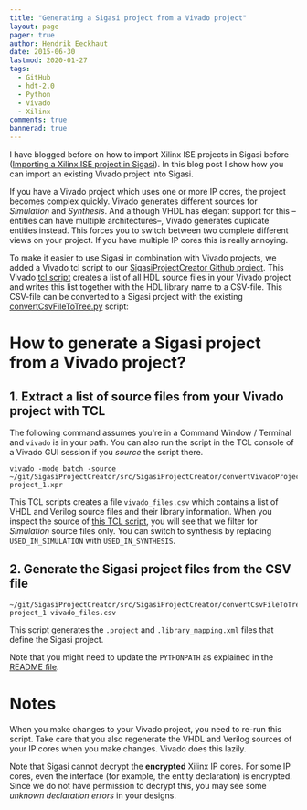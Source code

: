 ```yaml
---
title: "Generating a Sigasi project from a Vivado project"
layout: page 
pager: true
author: Hendrik Eeckhaut
date: 2015-06-30
lastmod: 2020-01-27
tags: 
  - GitHub
  - hdt-2.0
  - Python
  - Vivado
  - Xilinx
comments: true
bannerad: true
---
```


I have blogged before on how to import Xilinx ISE projects in Sigasi before ([Importing a Xilinx ISE project in Sigasi](/tech/importing-xilinx-ise-project-sigasi)).
In this blog post I show how you can import an existing Vivado project into Sigasi.

If you have a Vivado project which uses one or more IP cores, the project becomes complex quickly.
Vivado generates different sources for *Simulation* and *Synthesis*.
And although VHDL has elegant support for this –entities can have multiple architectures–, Vivado generates duplicate entities instead.
This forces you to switch between two complete different views on your project.
If you have multiple IP cores this is really annoying.

To make it easier to use Sigasi in combination with Vivado projects, we added a Vivado tcl script to our [SigasiProjectCreator Github project](https://github.com/sigasi/SigasiProjectCreator).
This Vivado [tcl script](https://github.com/sigasi/SigasiProjectCreator/blob/master/src/SigasiProjectCreator/convertVivadoProjectToCsv.tcl) creates a list of all HDL source files in your Vivado project and writes this list together with the HDL library name to a CSV-file.
This CSV-file can be converted to a Sigasi project with the existing [convertCsvFileToTree.py](https://github.com/sigasi/SigasiProjectCreator/blob/master/src/SigasiProjectCreator/convertCsvFileToTree.py) script:

# How to generate a Sigasi project from a Vivado project?

## 1. Extract a list of source files from your Vivado project with TCL

The following command assumes you're in a Command Window / Terminal and `vivado` is in your path.
You can also run the script in the TCL console of a Vivado GUI session if you *source* the script there.

```
vivado -mode batch -source ~/git/SigasiProjectCreator/src/SigasiProjectCreator/convertVivadoProjectToCsv.tcl project_1.xpr
```

This TCL scripts creates a file `vivado_files.csv` which contains a list of VHDL and Verilog source files and their library information.
When you inspect the source of [this TCL script](https://github.com/sigasi/SigasiProjectCreator/blob/master/src/SigasiProjectCreator/convertVivadoProjectToCsv.tcl), you will see that we filter for *Simulation* source files only.
You can switch to synthesis by replacing `USED_IN_SIMULATION` with `USED_IN_SYNTHESIS`.

## 2. Generate the Sigasi project files from the CSV file

```
~/git/SigasiProjectCreator/src/SigasiProjectCreator/convertCsvFileToTree.py project_1 vivado_files.csv
```
This script generates the `.project` and `.library_mapping.xml` files that define the Sigasi project.

Note that you might need to update the `PYTHONPATH` as explained in the [README file](https://github.com/sigasi/SigasiProjectCreator/blob/master/README.md).

# Notes

When you make changes to your Vivado project, you need to re-run this script.
Take care that you also regenerate the VHDL and Verilog sources of your IP cores when you make changes.
Vivado does this lazily.

Note that Sigasi cannot decrypt the **encrypted** Xilinx IP cores.
For some IP cores, even the interface (for example, the entity declaration) is encrypted.
Since we do not have permission to decrypt this, you may see some *unknown declaration errors* in your designs.
